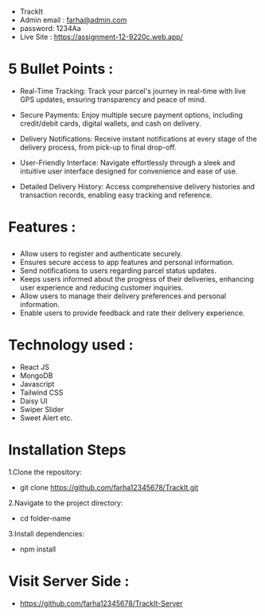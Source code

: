 - TrackIt
- Admin email : farha@admin.com
- password: 1234Aa
- Live Site : https://assignment-12-9220c.web.app/

# 5 Bullet Points : 
- Real-Time Tracking:
 Track your parcel's journey in real-time with live GPS updates, ensuring transparency and peace of mind.

- Secure Payments:
 Enjoy multiple secure payment options, including credit/debit cards, digital wallets, and cash on delivery.

- Delivery Notifications:
 Receive instant notifications at every stage of the delivery process, from pick-up to final drop-off.

- User-Friendly Interface:
 Navigate effortlessly through a sleek and intuitive user interface designed for convenience and ease of use.

- Detailed Delivery History:
 Access comprehensive delivery histories and transaction records, enabling easy tracking and reference.

 # <p>Features : </p>
- Allow users to register and authenticate securely.
- Ensures secure access to app features and personal information.
- Send notifications to users regarding parcel status updates.
- Keeps users informed about the progress of their deliveries, enhancing user experience and reducing customer inquiries.
- Allow users to manage their delivery preferences and personal information.
- Enable users to provide feedback and rate their delivery experience.


# Technology used :
 - React JS
 - MongoDB
 - Javascript
 - Tailwind CSS
 - Daisy UI
 - Swiper Slider
 - Sweet Alert etc.

# Installation Steps
1.Clone the repository:
- git clone https://github.com/farha12345678/TrackIt.git

2.Navigate to the project directory:
- cd folder-name

3.Install dependencies:
- npm install

# Visit Server Side :
- https://github.com/farha12345678/TrackIt-Server
